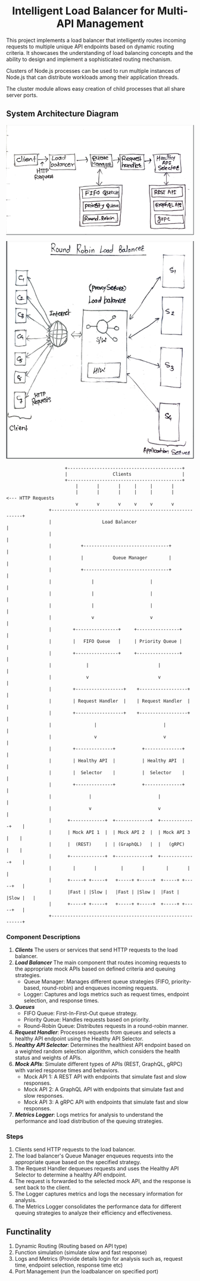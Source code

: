 <h1 align="center">Intelligent Load Balancer for Multi-API Management</h1>

This project implements a load balancer that intelligently routes incoming requests to multiple unique API endpoints based on dynamic routing criteria. It showcases the understanding of load balancing concepts and the ability to design and implement a sophisticated routing mechanism.

Clusters of Node.js processes can be used to run multiple instances of Node.js 
that can distribute workloads among their application threads.

The cluster module allows easy creation of child processes that all share server ports.



## System Architecture Diagram
![System Flow](./public/loadbalancer.png)

![Round Robin](./public/RoundRobinLoadBalancer.png)


                          +-------------------------------------------+
                          |                 Clients                   |
                          +-------------------------------------------+
                              |       |       |     |     |       |       
                              |       |       |     |     |       |        <--- HTTP Requests
                              v       v       v     v     v       v       
                    +-----------------------------------------------------------+
                    |                   Load Balancer                           | 
                    |                                                           | 
                    |           +--------------------------------+              | 
                    |           |           Queue Manager        |              |
                    |           +--------------------------------+              | 
                    |               |                     |                     |                     
                    |               |                     |                     |     
                    |               |                     |                     |     
                    |               v                     v                     |         
                    |        +----------------+     +----------------+          |                                         
                    |        |   FIFO Queue   |     | Priority Queue |          |                                 
                    |        +----------------+     +----------------+          |                                                   
                    |             |                          |                  |                                         
                    |             v                          v                  |                                           
                    |        +------------------+    +------------------+       |                                   
                    |        | Request Handler  |    | Request Handler  |       |                     
                    |        +------------------+    +------------------+       |                     
                    |                |                         |                |                     
                    |                v                         v                |                     
                    |        +--------------+          +--------------+         |                   
                    |        | Healthy API  |          | Healthy API  |         |                   
                    |        |  Selector    |          |  Selector    |         |                   
                    |        +--------------+          +--------------+         |                 
                    |              |                         |                  |         
                    |              v                         v                  |         
                    |      +-------------+  +-------------+  +-------------+    |                      
                    |      | Mock API 1  |  | Mock API 2  |  | Mock API 3  |    |                      
                    |      |  (REST)     |  | (GraphQL)   |  |   (gRPC)    |    |                      
                    |      +-------------+  +-------------+  +-------------+    |                      
                    |        |       |         |       |        |       |       |                   
                    |      +-----+ +-----+   +-----+ +-----+  +-----+ +-----+   |                     
                    |      |Fast | |Slow |   |Fast | |Slow |  |Fast | |Slow |   |                     
                    |      +-----+ +-----+   +-----+ +-----+  +-----+ +-----+   |                     
                    +-----------------------------------------------------------+



### Component Descriptions
1. ***Clients*** The users or services that send HTTP requests to the load balancer.
2. ***Load Balancer*** The main component that routes incoming requests to the appropriate mock APIs based on defined criteria and queuing strategies.
    - Queue Manager: Manages different queue strategies (FIFO, priority-based, round-robin) and enqueues incoming requests.
    - Logger: Captures and logs metrics such as request times, endpoint selection, and response times.
3. ***Queues***
    - FIFO Queue: First-In-First-Out queue strategy.
    - Priority Queue: Handles requests based on priority.
    - Round-Robin Queue: Distributes requests in a round-robin manner.
4. ***Request Handler***: Processes requests from queues and selects a healthy API endpoint using the Healthy API Selector.
5. ***Healthy API Selector***: Determines the healthiest API endpoint based on a weighted random selection algorithm, which considers the health status and weights of APIs.
6. ***Mock APIs***: Simulate different types of APIs (REST, GraphQL, gRPC) with varied response times and behaviors.
    - Mock API 1: A REST API with endpoints that simulate fast and slow responses.
    - Mock API 2: A GraphQL API with endpoints that simulate fast and slow responses.
    - Mock API 3: A gRPC API with endpoints that simulate fast and slow responses.
7. ***Metrics Logger***: Logs metrics for analysis to understand the performance and load distribution of the queuing strategies.


### Steps
1. Clients send HTTP requests to the load balancer.
2. The load balancer's Queue Manager enqueues requests into the appropriate queue based on the specified strategy.
3. The Request Handler dequeues requests and uses the Healthy API Selector to determine a healthy API endpoint.
4. The request is forwarded to the selected mock API, and the response is sent back to the client.
5. The Logger captures metrics and logs the necessary information for analysis.
6. The Metrics Logger consolidates the performance data for different queuing strategies to analyze their efficiency and effectiveness.

## Functinality
1. Dynamic Routing (Routing based on API type)
2. Function simulation (simulate slow and fast response)
3. Logs and Metrics (Provide details login for analysis such as, request time, endpoint selection, response time etc)
4. Port Management (run the loadbalancer on specified port)
